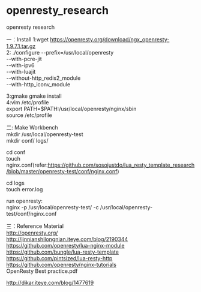 # openresty_research
openresty research

一：Install
1:wget https://openresty.org/download/ngx_openresty-1.9.7.1.tar.gz</br>
2:
./configure --prefix=/usr/local/openresty \
            --with-pcre-jit \
            --with-ipv6 \
	    --with-luajit \
            --without-http_redis2_module \
            --with-http_iconv_module
	    

3:gmake gmake install</br>
4:vim /etc/profile  </br>
export PATH=$PATH:/usr/local/openresty/nginx/sbin</br>
source /etc/profile</br>



二: Make Workbench</br>
mkdir /usr/local/openresty-test</br>
mkdir conf/ logs/</br>

cd conf </br>
touch nginx.conf(refer:https://github.com/sosojustdo/lua_resty_template_research/blob/master/openresty-test/conf/nginx.conf)</br>

cd logs</br>
touch error.log</br>

run openresty:</br>
nginx -p /usr/local/openresty-test/ -c /usr/local/openresty-test/conf/nginx.conf</br>



三：Reference Material</br>
http://openresty.org/</br>
http://jinnianshilongnian.iteye.com/blog/2190344</br>
https://github.com/openresty/lua-nginx-module</br>
https://github.com/bungle/lua-resty-template</br>
https://github.com/pintsized/lua-resty-http</br>
https://github.com/openresty/nginx-tutorials</br>
OpenResty Best practice.pdf</br>

http://dikar.iteye.com/blog/1477619</br>








